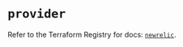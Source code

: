 # `provider`

Refer to the Terraform Registry for docs: [`newrelic`](https://registry.terraform.io/providers/newrelic/newrelic/3.58.1/docs).
